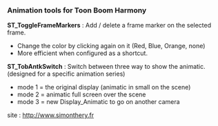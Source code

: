### Animation tools for Toon Boom Harmony ###

**ST_ToggleFrameMarkers** : Add / delete a frame marker on the selected frame. 
* Change the color by clicking again on it (Red, Blue, Orange, none)
* More efficient when configured as a shortcut.

**ST_TobAntkSwitch** : Switch between three way to show the animatic. (designed for a specific animation series)
* mode 1 = the original display (animatic in small on the scene)
* mode 2 = animatic full screen over the scene
* mode 3 = new Display_Animatic to go on another camera

site : http://www.simonthery.fr 
